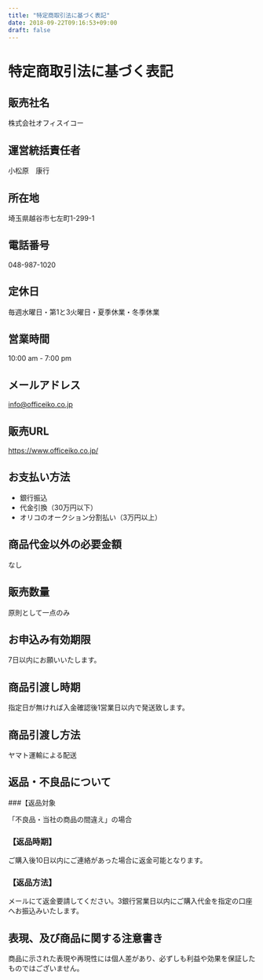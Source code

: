```yaml
---
title: "特定商取引法に基づく表記"
date: 2018-09-22T09:16:53+09:00
draft: false
---
```


# 特定商取引法に基づく表記

## 販売社名

株式会社オフィスイコー

## 運営統括責任者

小松原　康行

## 所在地

埼玉県越谷市七左町1-299-1

## 電話番号

048-987-1020

## 定休日

毎週水曜日・第1と3火曜日・夏季休業・冬季休業

## 営業時間

10:00 am - 7:00 pm

## メールアドレス

info@officeiko.co.jp

## 販売URL

https://www.officeiko.co.jp/

## お支払い方法

- 銀行振込
- 代金引換（30万円以下）
- オリコのオークション分割払い（3万円以上）

## 商品代金以外の必要金額

なし

## 販売数量

原則として一点のみ

## お申込み有効期限

7日以内にお願いいたします。

## 商品引渡し時期

指定日が無ければ入金確認後1営業日以内で発送致します。

## 商品引渡し方法

ヤマト運輸による配送

## 返品・不良品について

###【返品対象

「不良品・当社の商品の間違え」の場合

### 【返品時期】

ご購入後10日以内にご連絡があった場合に返金可能となります。

### 【返品方法】

メールにて返金要請してください。3銀行営業日以内にご購入代金を指定の口座へお振込みいたします。

## 表現、及び商品に関する注意書き

商品に示された表現や再現性には個人差があり、必ずしも利益や効果を保証したものではございません。
